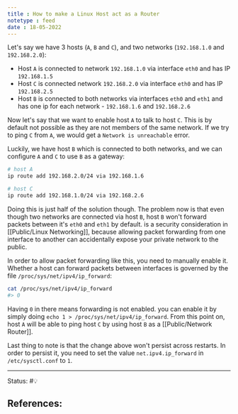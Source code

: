 ```yaml
---
title : How to make a Linux Host act as a Router
notetype : feed
date : 18-05-2022
---
```


Let's say we have 3 hosts (`A`, `B` and `C`), and two networks (`192.168.1.0` and `192.168.2.0`):
- Host `A` is connected to network `192.168.1.0` via interface `eth0` and has IP `192.168.1.5`
- Host `C` is connected network `192.168.2.0` via interface `eth0` and has IP `192.168.2.5`
- Host `B` is connected to both networks via interfaces `eth0` and `eth1` and has one ip for each network - `192.168.1.6` and `192.168.2.6` 

Now let's say that we want to enable host `A` to talk to host `C`. This is by default not possible as they are not members of the same network. If we try to ping `C` from `A`, we would get a `Network is unreachable` error.

Luckily, we have host `B` which is connected to both networks, and we can configure `A` and `C` to use `B` as a gateway:

```bash
# host A
ip route add 192.168.2.0/24 via 192.168.1.6 

# host C
ip route add 192.168.1.0/24 via 192.168.2.6

```

Doing this is just half of the solution though. The problem now is that even though two networks are connected via host `B`, host `B` won't forward packets between it's `eth0` and `eth1` by default. is a security consideration in [[Public/Linux Networking]], because allowing packet forwarding from one interface to another can accidentally expose your private network to the public.

In order to allow packet forwarding like this, you need to manually enable it. Whether a host can forward packets between interfaces is governed by the file `/proc/sys/net/ipv4/ip_forward`:

```bash
cat /proc/sys/net/ipv4/ip_forward
#> 0
```

Having `0` in there means forwarding is not enabled. you can enable it by simply doing `echo 1 > /proc/sys/net/ipv4/ip_forward`. From this point on, host `A` will be able to ping host `C` by using host `B` as a [[Public/Network Router]].

Last thing to note is that the change above won't persist across restarts. In order to persist it, you need to set the value `net.ipv4.ip_forward` in `/etc/sysctl.conf` to `1`.

-----

Status: #💡 

References:
- 
